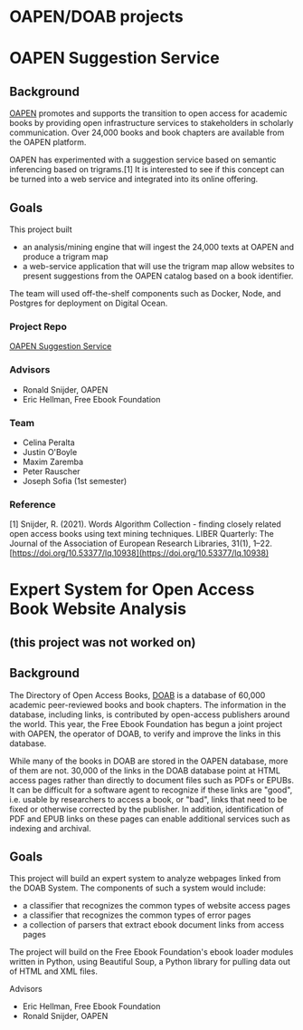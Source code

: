 # OAPEN/DOAB projects

 
# OAPEN Suggestion Service

## Background

[OAPEN](https://oapen.org/) promotes and supports the transition to open access for academic books by providing open infrastructure services to stakeholders in scholarly communication. Over 24,000 books and book chapters are available from the OAPEN platform.

OAPEN has experimented with a suggestion service based on semantic inferencing based on trigrams.[1] It is interested to see if this concept can be turned into a web service and integrated into its online offering.

## Goals

This project built

- an analysis/mining engine that will ingest the 24,000 texts at OAPEN and produce a trigram map
- a web-service application that will use the trigram map allow websites to present suggestions from the OAPEN catalog based on a book identifier.

The team will used off-the-shelf components such as Docker, Node, and Postgres for deployment on Digital Ocean.

### Project Repo

[OAPEN Suggestion Service](https://github.com/EbookFoundation/oapen-suggestion-service)

### Advisors

- Ronald Snijder, OAPEN
- Eric Hellman, Free Ebook Foundation

### Team

- Celina Peralta
- Justin O'Boyle
- Maxim Zaremba
- Peter Rauscher
- Joseph Sofia (1st semester)



### Reference

[1] Snijder, R. (2021). Words Algorithm Collection - finding closely related open access books using text mining techniques. LIBER Quarterly: The Journal of the Association of European Research Libraries, 31(1), 1–22. [https://doi.org/10.53377/lq.10938](https://doi.org/10.53377/lq.10938)


# Expert System for Open Access Book Website Analysis

## (this project was not worked on)

## Background

The Directory of Open Access Books, [DOAB](https://doabooks.org/) is a database of 60,000 academic peer-reviewed books and book chapters. The information in the database, including links, is contributed by open-access publishers around the world. This year, the Free Ebook Foundation has begun a joint project with OAPEN, the operator of DOAB, to verify and improve the links in this database.

While many of the books in  DOAB are stored in the OAPEN database, more of them are not. 30,000 of the links in the DOAB database point at HTML access pages rather than directly to document files such as PDFs or EPUBs. It can be difficult for a software agent to recognize if these links are "good", i.e. usable by researchers to access a book, or "bad", links that need to be fixed or otherwise corrected by the publisher. In addition, identification of PDF and EPUB links on these pages can enable additional services such as indexing and archival.

## Goals

This project will build an expert system to analyze webpages linked from the DOAB System. The components of such a system would include:

- a classifier that recognizes the common types of website access pages
- a classifier that recognizes the common types of error pages
- a collection of parsers that extract ebook document links from access pages

The project will build on the Free Ebook Foundation's ebook loader modules written in Python, using  Beautiful Soup, a Python library for pulling data out of HTML and XML files.

Advisors

- Eric Hellman, Free Ebook Foundation
- Ronald Snijder, OAPEN

